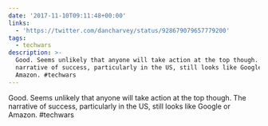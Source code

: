 ```yaml
---
date: '2017-11-10T09:11:48+00:00'
links:
  - 'https://twitter.com/dancharvey/status/928679079657779200'
tags:
  - techwars
description: >-
  Good. Seems unlikely that anyone will take action at the top though. The
  narrative of success, particularly in the US, still looks like Google or
  Amazon. #techwars
---
```

Good. Seems unlikely that anyone will take action at the top though. The narrative of success, particularly in the US, still looks like Google or Amazon. #techwars 

